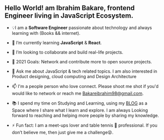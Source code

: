 ## Hello World! am Ibrahim Bakare, frontend Engineer living in JavaScript Ecosystem.


- 💡I am a **Software Engineer** passionate about technology and always learning with (Books && internet).
 
- 🌱 I’m currently learning **JavaScript** & **React**.
 
- 👯 I’m looking to collaborate and build real-life projects.
 
- 🤔 2021 Goals: Network and contribute more to open source projects.

- 💬 Ask me about JavaScript & tech related topics. I am also interested in Product designing, cloud computing and Design Architecture
 
- 📫 I'm a people person who love connect. Please shoot me shot if you'd would like to network or reach me [Bakareibrahim98@gmail.com](Bakareibrahim98@gmail.com).

- 📚 I spend my time on Studying and Learning, using my [BLOG](https://brymmobaggins.hashnode.dev/) as a Space where I share what I learn and explore. I am always Looking forward to reaching and helping more people by sharing my knowledge.
 
- ⚡ Fun fact: I am a meet-ups lover and table tennis 🏓 professional. If you don’t believe me, then just give me a challenge😝.











